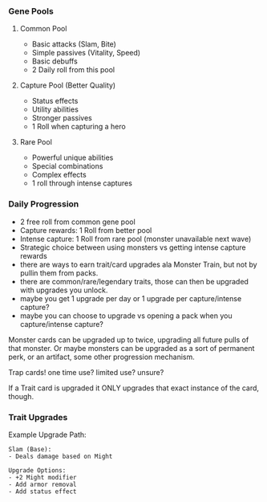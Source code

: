 
### Gene Pools
1. Common Pool
   - Basic attacks (Slam, Bite)
   - Simple passives (Vitality, Speed)
   - Basic debuffs
   - 2 Daily roll from this pool

2. Capture Pool (Better Quality)
   - Status effects
   - Utility abilities
   - Stronger passives
   - 1 Roll when capturing a hero

3. Rare Pool
   - Powerful unique abilities
   - Special combinations
   - Complex effects
   - 1 roll through intense captures

### Daily Progression
- 2 free roll from common gene pool
- Capture rewards: 1 Roll from better pool
- Intense capture: 1 Roll from rare pool (monster unavailable next wave)
- Strategic choice between using monsters vs getting intense capture rewards
- there are ways to earn trait/card upgrades ala Monster Train, but not by pullin  them from packs.
- there are common/rare/legendary traits, those can then be upgraded with upgrades you unlock.
- maybe you get 1 upgrade per day or 1 upgrade per capture/intense capture?
- maybe you can choose to upgrade vs opening a pack when you capture/intense capture?

Monster cards can be upgraded up to twice, upgrading all future pulls of that monster. Or maybe monsters can be upgraded as a sort of permanent perk, or an artifact, some other progression mechanism.

Trap cards! one time use? limited use? unsure?

If a Trait card is upgraded it ONLY upgrades that exact instance of the card, though.

### Trait Upgrades
Example Upgrade Path:
```
Slam (Base):
- Deals damage based on Might

Upgrade Options:
- +2 Might modifier
- Add armor removal
- Add status effect
```